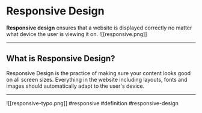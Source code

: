 # Responsive Design

**Responsive design** ensures that a website is displayed correctly no matter what device the user is viewing it on.
![[responsive.png]]

***


## What is Responsive Design?

Responsive Design is the practice of making sure your content looks good on all screen sizes. Everything in the website including layouts, fonts and images should automatically adapt to the user's device.
***
![[responsive-typo.png]]
#responsive #definition #responsive-design
